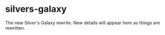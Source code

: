 # silvers-galaxy
The new Silver's Galaxy rewrite. New details will appear here as things are rewritten.

